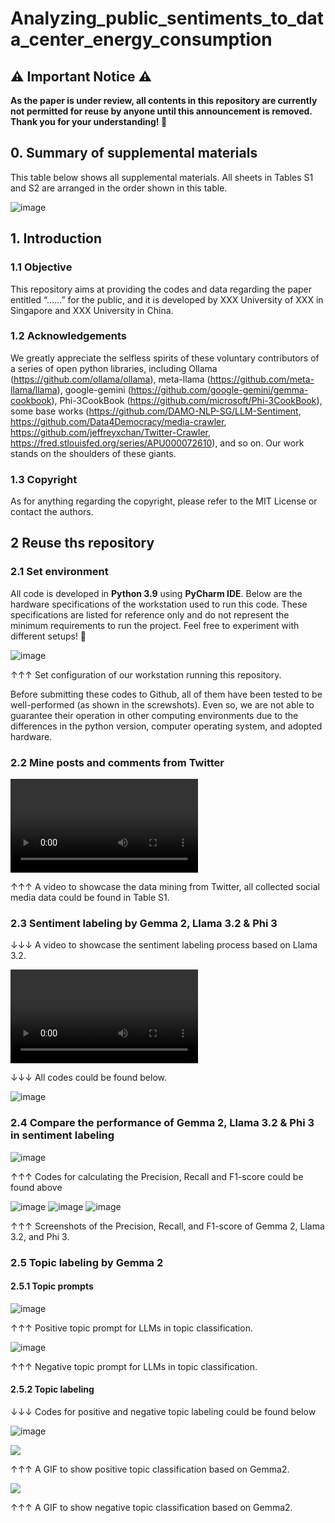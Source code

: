 # Analyzing_public_sentiments_to_data_center_energy_consumption

## ⚠️ Important Notice ⚠️
__As the paper is under review, all contents in this repository are currently not permitted for reuse by anyone until this announcement is removed. Thank you for your understanding! 🙏__
## 0. Summary of supplemental materials
This table below shows all supplemental materials. All sheets in Tables S1 and S2 are arranged in the order shown in this table.

![image](https://github.com/maomaohu-bior/sentimental_analysis_data_center_energy_consumption/blob/4a4b077949b19277ee992abc0f1dc36022c5a981/Videos%20%26%20Figures/supplemental%20materials.png)

## 1. Introduction
### 1.1 Objective 
This repository aims at providing the codes and data regarding the paper entitled “……” for the public, and it is developed by XXX University of XXX in Singapore and XXX University in China.
### 1.2 Acknowledgements
We greatly appreciate the selfless spirits of these voluntary contributors of a series of open python libraries, including Ollama (https://github.com/ollama/ollama), meta-llama (https://github.com/meta-llama/llama), google-gemini (https://github.com/google-gemini/gemma-cookbook), Phi-3CookBook (https://github.com/microsoft/Phi-3CookBook), some base works (https://github.com/DAMO-NLP-SG/LLM-Sentiment, https://github.com/Data4Democracy/media-crawler, https://github.com/jeffreyxchan/Twitter-Crawler, https://fred.stlouisfed.org/series/APU000072610), and so on. Our work stands on the shoulders of these giants.
### 1.3 Copyright
As for anything regarding the copyright, please refer to the MIT License or contact the authors.


## 2 Reuse ths repository
### 2.1 Set environment
All code is developed in **Python 3.9** using **PyCharm IDE**. Below are the hardware specifications of the workstation used to run this code. These specifications are listed for reference only and do not represent the minimum requirements to run the project. Feel free to experiment with different setups! 🚀

![image](https://github.com/maomaohu-bior/sentimental_analysis_data_center_energy_consumption/blob/4a4b077949b19277ee992abc0f1dc36022c5a981/Videos%20%26%20Figures/work%20station.png)

↑↑↑ Set configuration of our workstation running this repository.


Before submitting these codes to Github, all of them have been tested to be well-performed (as shown in the screwshots). Even so, we are not able to guarantee their operation in other computing environments due to the differences in the python version, computer operating system, and adopted hardware.

### 2.2 Mine posts and comments from Twitter

![video](https://github.com/maomaohu-bior/sentimental_analysis_data_center_energy_consumption/blob/4a4b077949b19277ee992abc0f1dc36022c5a981/Videos%20%26%20Figures/data%20mining%20from%20Twitter%2C.mp4)

↑↑↑ A video to showcase the data mining from Twitter, all collected social media data could be found in Table S1.


### 2.3 Sentiment labeling by Gemma 2, Llama 3.2 & Phi 3
↓↓↓ A video to showcase the sentiment labeling process based on Llama 3.2.
 
![video](https://github.com/maomaohu-bior/sentimental_analysis_data_center_energy_consumption/blob/2637deb2460a9ca45a7f28ab0ff829ef13641563/Videos%20%26%20Figures/11%E6%9C%889%E6%97%A5(1).mp4)

↓↓↓ All codes could be found below.

![image](https://github.com/maomaohu-bior/sentimental_analysis_data_center_energy_consumption/blob/4a4b077949b19277ee992abc0f1dc36022c5a981/Videos%20%26%20Figures/all%20codes%20could%20be%20found%20here.png)

### 2.4 Compare the performance of Gemma 2, Llama 3.2 & Phi 3 in sentiment labeling

![image](https://github.com/maomaohu-bior/sentimental_analysis_data_center_energy_consumption/blob/8c38d7dfe22e8f97e372555947b5c115f97c2485/Videos%20%26%20Figures/all%20codes%20could%20be%20found%20here%20comparison.png)

↑↑↑ Codes for calculating the Precision, Recall and F1-score could be found above

![image](https://github.com/maomaohu-bior/sentimental_analysis_data_center_energy_consumption/blob/b69a8c56a7c09a34a5c449d82c06855595c00aa0/Videos%20%26%20Figures/Screenshot%20of%20F1-score%20of%20gemma%202.png)
![image](https://github.com/maomaohu-bior/sentimental_analysis_data_center_energy_consumption/blob/b69a8c56a7c09a34a5c449d82c06855595c00aa0/Videos%20%26%20Figures/Screenshot%20of%20F1-score%20of%20llama%203.2.png)
![image](https://github.com/maomaohu-bior/sentimental_analysis_data_center_energy_consumption/blob/b69a8c56a7c09a34a5c449d82c06855595c00aa0/Videos%20%26%20Figures/Screenshot%20of%20F1-score%20of%20phi%203.png)


↑↑↑ Screenshots of the Precision, Recall, and F1-score of Gemma 2, Llama 3.2, and Phi 3.

### 2.5 Topic labeling by Gemma 2

#### 2.5.1 Topic prompts

![image](https://github.com/maomaohu-bior/sentimental_analysis_data_center_energy_consumption/blob/4a4b077949b19277ee992abc0f1dc36022c5a981/Videos%20%26%20Figures/positive%20topic%20prompts.png)

↑↑↑ Positive topic prompt for LLMs in topic classification.

![image](https://github.com/maomaohu-bior/sentimental_analysis_data_center_energy_consumption/blob/4a4b077949b19277ee992abc0f1dc36022c5a981/Videos%20%26%20Figures/negative%20topic%20prompts.png)


↑↑↑ Negative topic prompt for LLMs in topic classification.

#### 2.5.2 Topic labeling

↓↓↓ Codes for positive and negative topic labeling could be found below

![image](https://github.com/maomaohu-bior/sentimental_analysis_data_center_energy_consumption/blob/8c38d7dfe22e8f97e372555947b5c115f97c2485/Videos%20%26%20Figures/all%20codes%20could%20be%20found%20here%20topic.png)

![](https://github.com/maomaohu-bior/sentimental_analysis_data_center_energy_consumption/blob/4a4b077949b19277ee992abc0f1dc36022c5a981/Videos%20%26%20Figures/positive%20topic.gif)

↑↑↑ A GIF to show positive topic classification based on Gemma2.

![](https://github.com/maomaohu-bior/sentimental_analysis_data_center_energy_consumption/blob/4a4b077949b19277ee992abc0f1dc36022c5a981/Videos%20%26%20Figures/negative%20topic.gif)

↑↑↑ A GIF to show negative topic classification based on Gemma2.




